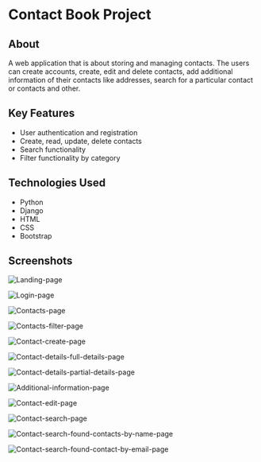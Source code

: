 # Contact Book Project

## About

A web application that is about storing and managing contacts. The users can create accounts, create, edit and delete contacts, add additional information of their contacts like addresses, 
search for a particular contact or contacts and other.

## Key Features

- User authentication and registration
- Create, read, update, delete contacts
- Search functionality
- Filter functionality by category

## Technologies Used

- Python
- Django
- HTML
- CSS
- Bootstrap

## Screenshots

![Landing-page](https://github.com/user-attachments/assets/7d98cf6a-1cab-4aa5-bcd8-a62139be1549)

![Login-page](https://github.com/user-attachments/assets/aa6a1033-b88f-45bc-b4f2-a80aae36488c)

![Contacts-page](https://github.com/user-attachments/assets/a3816ce9-b3ec-45ff-bd07-a5d292174add)

![Contacts-filter-page](https://github.com/user-attachments/assets/5854d243-d725-40da-b3ba-6f4295edb6f5)

![Contact-create-page](https://github.com/user-attachments/assets/634e9038-1a51-494b-9dbf-997c077a0693)

![Contact-details-full-details-page](https://github.com/user-attachments/assets/94ecc4f8-1b9c-486c-a526-02aba44e9ba1)

![Contact-details-partial-details-page](https://github.com/user-attachments/assets/f6582e3f-3740-443b-891c-38b4a5dcaa88)

![Additional-information-page](https://github.com/user-attachments/assets/fde853d5-ba90-41f7-a35f-3796ac3dc6ac)

![Contact-edit-page](https://github.com/user-attachments/assets/b2d40f9f-2d51-4413-9cc6-33a676fe7b70)

![Contact-search-page](https://github.com/user-attachments/assets/2f456490-da2c-4076-9c8a-14376323f7e1)

![Contact-search-found-contacts-by-name-page](https://github.com/user-attachments/assets/b1863849-2d1a-4d2a-90b7-868dfe898e63)

![Contact-search-found-contact-by-email-page](https://github.com/user-attachments/assets/666fd472-447c-42ef-b5ea-d7420e814f98)

